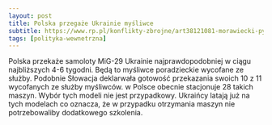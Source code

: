 ```yaml
---
layout: post
title: Polska przegaże Ukrainie myśliwce
subtitle: https://www.rp.pl/konflikty-zbrojne/art38121081-morawiecki-pytany-o-mig-i-dla-ukrainy-przekazanie-moze-nastapic-za-4-6-tygodni
tags: [polityka-wewnetrzna]
---
```


Polska przekaże samoloty MiG-29 Ukrainie najprawdopodobniej w ciągu najbliższych 4-6 tygodni. Będą to myśliwce poradzieckie wycofane ze służby. Podobnie Słowacja deklarwała gotowość przekazania swoich 10 z 11 wycofanych ze służby myśliwców. w Polsce obecnie stacjonuje 28 takich maszyn. Wybór tych modeli nie jest przypadkowy. Ukraińcy latają już na tych modelach co oznacza, że w przypadku otrzymania maszyn nie potrzebowaliby dodatkowego szkolenia.
